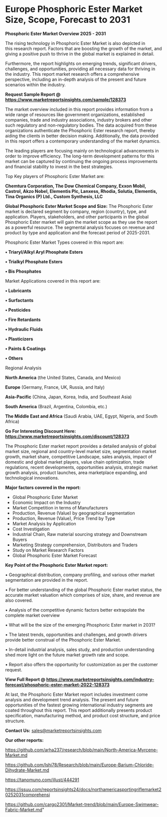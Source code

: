 # Europe Phosphoric Ester Market Size, Scope, Forecast to 2031

<Strong> Phosphoric Ester Market Overview 2025 - 2031</strong>

The rising technology in Phosphoric Ester Market is also depicted in this research report. Factors that are boosting the growth of the market, and giving a positive push to thrive in the global market is explained in detail.

Furthermore, the report highlights on emerging trends, significant drivers, challenges, and opportunities, providing all necessary data for thriving in the industry. This report market research offers a comprehensive perspective, including an in-depth analysis of the present and future scenarios within the industry.

<strong>Request Sample Report @ <a href=https://www.marketreportsinsights.com/sample/128373>https://www.marketreportsinsights.com/sample/128373</a></strong>

The market overview included in this report provides information from a wide range of resources like government organizations, established companies, trade and industry associations, industry brokers and other such regulatory and non-regulatory bodies. The data acquired from these organizations authenticate the Phosphoric Ester research report, thereby aiding the clients in better decision making. Additionally, the data provided in this report offers a contemporary understanding of the market dynamics.

The leading players are focusing mainly on technological advancements in order to improve efficiency. The long-term development patterns for this market can be captured by continuing the ongoing process improvements and financial stability to invest in the best strategies.

Top Key players of Phosphoric Ester Market are:

<strong>Chemtura Corporation, The Dow Chemical Company, Exxon Mobil, Castrol, Akzo Nobel, Elementis Plc, Lanxess, Rhodia, Solutia, Elementis, Tina Organics (P) Ltd., Custom Synthesis, LLC</strong>

<strong><b>Global Phosphoric Ester Market Scope and Size:</b></strong>
The Phosphoric Ester market is declared segment by company, region (country), type, and application. Players, stakeholders, and other participants in the global Phosphoric Ester market will gain the market scope as they use the report as a powerful resource. The segmental analysis focuses on revenue and product by type and application and the forecast period of 2025-2031.

Phosphoric Ester Market Types covered in this report are:

<strong>• Triaryl/Alkyl Aryl Phosphate Esters

• Trialkyl Phosphate Esters

• Bis Phosphates</strong>

Market Applications covered in this report are:

<strong>• Lubricants

• Surfactants

• Pesticides

• Fire Retardants

• Hydraulic Fluids

• Plasticizers

• Paints & Coatings

• Others</strong> 

Regional Analysis

<strong>North America</strong> (the United States, Canada, and Mexico)

<strong>Europe</strong> (Germany, France, UK, Russia, and Italy)

<strong>Asia-Pacific</strong> (China, Japan, Korea, India, and Southeast Asia)

<strong>South America</strong> (Brazil, Argentina, Colombia, etc.)

<strong>The Middle East and Africa</strong> (Saudi Arabia, UAE, Egypt, Nigeria, and South Africa)

<strong>Go For Interesting Discount Here: <a href=https://www.marketreportsinsights.com/discount/128373>https://www.marketreportsinsights.com/discount/128373</a></strong>

The Phosphoric Ester market report provides a detailed analysis of global market size, regional and country-level market size, segmentation market growth, market share, competitive Landscape, sales analysis, impact of domestic and global market players, value chain optimization, trade regulations, recent developments, opportunities analysis, strategic market growth analysis, product launches, area marketplace expanding, and technological innovations.

<strong><b>Major factors covered in the report:</b></strong>
<ul>
  <li>Global Phosphoric Ester Market </li>
  <li>Economic Impact on the Industry</li>
  <li>Market Competition in terms of Manufacturers</li>
  <li>Production, Revenue (Value) by geographical segmentation</li>
  <li>Production, Revenue (Value), Price Trend by Type</li>
  <li>Market Analysis by Application</li>
  <li>Cost Investigation</li>
  <li>Industrial Chain, Raw material sourcing strategy and Downstream Buyers</li>
  <li>Marketing Strategy comprehension, Distributors and Traders</li>
  <li>Study on Market Research Factors</li>
  <li>Global Phosphoric Ester Market Forecast</li>
</ul>

<strong><b>Key Point of the Phosphoric Ester Market report:</b></strong>

• Geographical distribution, company profiling, and various other market segmentation are provided in the report.

• For better understanding of the global Phosphoric Ester market status, the accurate market valuation which comprises of size, share, and revenue are also covered.

• Analysis of the competitive dynamic factors better extrapolate the complete market overview

• What will be the size of the emerging Phosphoric Ester market in 2031?

• The latest trends, opportunities and challenges, and growth drivers provide better construal of the Phosphoric Ester Market.

• In-detail industrial analysis, sales study, and production understanding shed more light on the future market growth rate and scope.

• Report also offers the opportunity for customization as per the customer request.

<strong><b>View Full Report @ <a href=https://www.marketreportsinsights.com/industry-forecast/phosphoric-ester-market-2022-128373>https://www.marketreportsinsights.com/industry-forecast/phosphoric-ester-market-2022-128373</a></b></strong>


At last, the Phosphoric Ester Market report includes investment come analysis and development trend analysis. The present and future opportunities of the fastest growing international industry segments are coated throughout this report. This report additionally presents product specification, manufacturing method, and product cost structure, and price structure.

<strong>Contact Us:</strong>
sales@marketreportsinsights.com

<strong>Our other reports:</strong>

<a href=https://github.com/arha237/research/blob/main/North-America-Myrcene-Market.md>https://github.com/arha237/research/blob/main/North-America-Myrcene-Market.md</a>

<a href=https://github.com/Ishi78/Research/blob/main/Europe-Barium-Chloride-Dihydrate-Market.md>https://github.com/Ishi78/Research/blob/main/Europe-Barium-Chloride-Dihydrate-Market.md</a>

<a href=https://tanomuno.com/illust/444291>https://tanomuno.com/illust/444291</a>

<a href=https://issuu.com/reportsinsights24/docs/northamericasportingriflemarket20252031comprehensi>https://issuu.com/reportsinsights24/docs/northamericasportingriflemarket20252031comprehensi</a>

<a href=https://github.com/cargo2301/Market-trend/blob/main/Europe-Swimwear-Fabric-Market.md>https://github.com/cargo2301/Market-trend/blob/main/Europe-Swimwear-Fabric-Market.md</a>"
